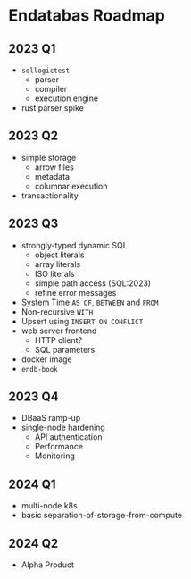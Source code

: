 # Endatabas Roadmap

## 2023 Q1

* `sqllogictest`
    * parser
    * compiler
    * execution engine
* rust parser spike

## 2023 Q2

* simple storage
    * arrow files
    * metadata
    * columnar execution
* transactionality

## 2023 Q3

* strongly-typed dynamic SQL
    * object literals
    * array literals
    * ISO literals
    * simple path access (SQL:2023)
    * refine error messages
* System Time `AS OF`, `BETWEEN` and `FROM`
* Non-recursive `WITH`
* Upsert using `INSERT ON CONFLICT`
* web server frontend
    * HTTP client?
    * SQL parameters
* docker image
* `endb-book`

## 2023 Q4

* DBaaS ramp-up
* single-node hardening
    * API authentication
    * Performance
    * Monitoring

## 2024 Q1

* multi-node k8s
* basic separation-of-storage-from-compute

## 2024 Q2

* Alpha Product
